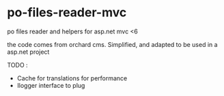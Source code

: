 # po-files-reader-mvc
po files reader and helpers for asp.net mvc &lt;6

the code comes from orchard cms.
Simplified, and adapted to be used in a asp.net project 

TODO : 

- Cache for translations for performance
- Ilogger interface to plug
